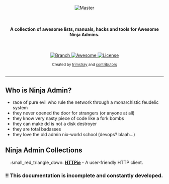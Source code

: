 <p align="center">
    <img src="https://github.com/trimstray/awesome-ninja-admins/blob/master/doc/img/awesome_ninja_admins.png"
        alt="Master">
</p>

<br>

<h4 align="center">A collection of awesome lists, manuals, hacks and tools for <b>Awesome Ninja Admins</b>.</h4>

<br>

<p align="center">
  <a href="https://github.com/trimstray/awesome-ninja-admins/tree/master">
    <img src="https://img.shields.io/badge/Branch-master-green.svg?longCache=true"
        alt="Branch">
  </a>
  <a href="https://awesome.re">
    <img src="https://awesome.re/badge.svg"
        alt="Awesome">
  <a href="http://www.gnu.org/licenses/">
    <img src="https://img.shields.io/badge/license-GNU-blue.svg?longCache=true"
        alt="License">
  </a>
</p>

<div align="center">
  <sub>Created by
  <a href="https://twitter.com/trimstray">trimstray</a> and
  <a href="https://github.com/trimstray/awesome-ninja-admins/graphs/contributors">
    contributors
  </a>
</div>

<br>

***

## Who is Ninja Admin?

- race of pure evil who rule the network through a monarchistic feudelic system
- they never opened the door for strangers (or anyone at all)
- they know very nasty piece of code like a fork bombs
- they can make dd is not a disk destroyer
- they are total badasses
- they love the old admin nix-world school (devops? blaah...)

## Ninja Admin Collections

<p>
&nbsp;&nbsp;&nbsp;&nbsp;:small_red_triangle_down: <a href="https://github.com/jkbrzt/httpie"><b>HTTPie</b></a> - A user-friendly HTTP client.<br>
</p>

### :bangbang: **This documentation is incomplete and constantly developed.**

